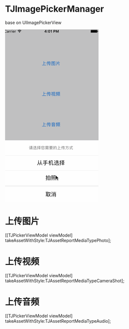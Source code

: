 # TJImagePickerManager

base on UIImagePickerView

![image](https://github.com/wangpt/TJImagePickerManager/blob/master/Untitled.gif)
# 上传图片
[[TJPickerViewModel viewModel] takeAssetWithStyle:TJAssetReportMediaTypePhoto];

# 上传视频
[[TJPickerViewModel viewModel] takeAssetWithStyle:TJAssetReportMediaTypeCameraShot];

# 上传音频
[[TJPickerViewModel viewModel] takeAssetWithStyle:TJAssetReportMediaTypeAudio];


